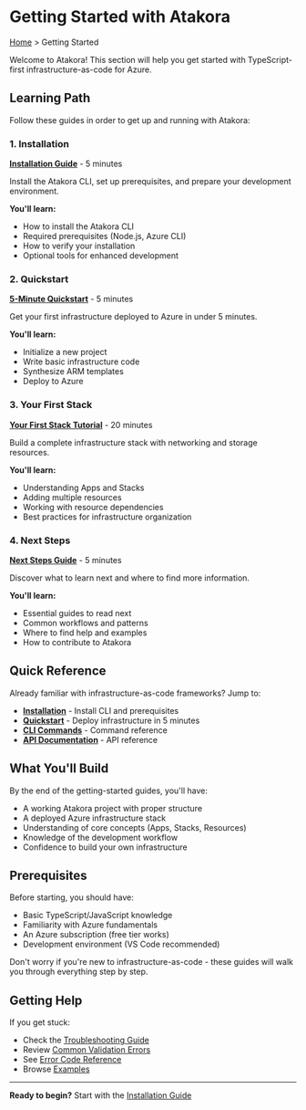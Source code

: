 # Getting Started with Atakora

[Home](../README.md) > Getting Started

Welcome to Atakora! This section will help you get started with TypeScript-first infrastructure-as-code for Azure.

## Learning Path

Follow these guides in order to get up and running with Atakora:

### 1. Installation
**[Installation Guide](./installation.md)** - 5 minutes

Install the Atakora CLI, set up prerequisites, and prepare your development environment.

**You'll learn:**
- How to install the Atakora CLI
- Required prerequisites (Node.js, Azure CLI)
- How to verify your installation
- Optional tools for enhanced development

### 2. Quickstart
**[5-Minute Quickstart](./quickstart.md)** - 5 minutes

Get your first infrastructure deployed to Azure in under 5 minutes.

**You'll learn:**
- Initialize a new project
- Write basic infrastructure code
- Synthesize ARM templates
- Deploy to Azure

### 3. Your First Stack
**[Your First Stack Tutorial](./your-first-stack.md)** - 20 minutes

Build a complete infrastructure stack with networking and storage resources.

**You'll learn:**
- Understanding Apps and Stacks
- Adding multiple resources
- Working with resource dependencies
- Best practices for infrastructure organization

### 4. Next Steps
**[Next Steps Guide](./next-steps.md)** - 5 minutes

Discover what to learn next and where to find more information.

**You'll learn:**
- Essential guides to read next
- Common workflows and patterns
- Where to find help and examples
- How to contribute to Atakora

## Quick Reference

Already familiar with infrastructure-as-code frameworks? Jump to:

- **[Installation](./installation.md)** - Install CLI and prerequisites
- **[Quickstart](./quickstart.md)** - Deploy infrastructure in 5 minutes
- **[CLI Commands](../reference/cli/README.md)** - Command reference
- **[API Documentation](../reference/api/core/README.md)** - API reference

## What You'll Build

By the end of the getting-started guides, you'll have:

- A working Atakora project with proper structure
- A deployed Azure infrastructure stack
- Understanding of core concepts (Apps, Stacks, Resources)
- Knowledge of the development workflow
- Confidence to build your own infrastructure

## Prerequisites

Before starting, you should have:

- Basic TypeScript/JavaScript knowledge
- Familiarity with Azure fundamentals
- An Azure subscription (free tier works)
- Development environment (VS Code recommended)

Don't worry if you're new to infrastructure-as-code - these guides will walk you through everything step by step.

## Getting Help

If you get stuck:

- Check the [Troubleshooting Guide](../troubleshooting/common-issues.md)
- Review [Common Validation Errors](../guides/validation/common-errors.md)
- See [Error Code Reference](../reference/error-codes.md)
- Browse [Examples](../examples/README.md)

---

**Ready to begin?** Start with the [Installation Guide](./installation.md)
